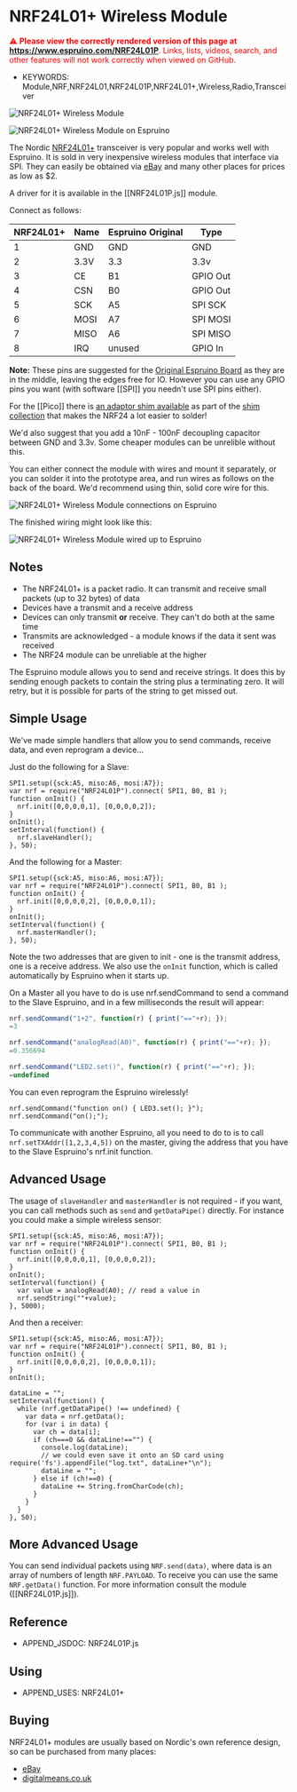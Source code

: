 <!--- Copyright (c) 2013 Gordon Williams, Pur3 Ltd. See the file LICENSE for copying permission. -->
NRF24L01+ Wireless Module
======================

<span style="color:red">:warning: **Please view the correctly rendered version of this page at https://www.espruino.com/NRF24L01P**. Links, lists, videos, search, and other features will not work correctly when viewed on GitHub.</span>

* KEYWORDS: Module,NRF,NRF24L01,NRF24L01P,NRF24L01+,Wireless,Radio,Transceiver

![NRF24L01+ Wireless Module](NRF24L01P/module.jpg)

![NRF24L01+ Wireless Module on Espruino](NRF24L01P/espruino_front.jpg)

The Nordic [NRF24L01+](http://www.nordicsemi.com/eng/Products/2.4GHz-RF/nRF24L01P) transceiver is very popular and works well with Espruino. It is sold in very inexpensive wireless modules that interface via SPI. They can easily be obtained via [eBay](http://www.ebay.com/sch/i.html?_nkw=NRF24L01%2B) and many other places for prices as low as $2.

A driver for it is available in the [[NRF24L01P.js]] module.

Connect as follows:

| NRF24L01+ | Name |  Espruino Original  | Type |
|-----------|------|------------| ---- |
| 1    | GND       | GND        | GND |
| 2    | 3.3V      | 3.3        | 3.3v |
| 3    | CE        | B1         | GPIO Out |
| 4    | CSN       | B0         | GPIO Out |
| 5    | SCK       | A5         | SPI SCK |
| 6    | MOSI      | A7         | SPI MOSI |
| 7    | MISO      | A6         | SPI MISO |
| 8    | IRQ       | unused     | GPIO In |

**Note:** These pins are suggested for the [Original Espruino Board](/EspruinoBoard) as they are in the middle, leaving the edges free for IO. However you can use any GPIO pins you want (with software [[SPI]] you needn't use SPI pins either).

For the [[Pico]] there is [an adaptor shim available](/Shims#nrf24l01p-0-05-shim) as part of the [shim collection](/Shims#shim-collection) that makes the NRF24 a lot easier to solder!

We'd also suggest that you add a 10nF - 100nF decoupling capacitor between GND and 3.3v. Some cheaper modules can be unrelible without this.

You can either connect the module with wires and mount it separately, or you can solder it into the prototype area, and run wires as follows on the back of the board. We'd recommend using thin, solid core wire for this.

![NRF24L01+ Wireless Module connections on Espruino](NRF24L01P/espruino_wiring.jpg)

The finished wiring might look like this:

![NRF24L01+ Wireless Module wired up to Espruino](NRF24L01P/espruino_back.jpg)

Notes
-----

* The NRF24L01+ is a packet radio. It can transmit and receive small packets (up to 32 bytes) of data
* Devices have a transmit and a receive address
* Devices can only transmit **or** receive. They can't do both at the same time
* Transmits are acknowledged - a module knows if the data it sent was received
* The NRF24 module can be unreliable at the higher 

The Espruino module allows you to send and receive strings. It does this by sending enough packets to contain the string plus a terminating zero. It will retry, but it is possible for parts of the string to get missed out.

Simple Usage
-----------

We've made simple handlers that allow you to send commands, receive data, and even reprogram a device...

Just do the following for a Slave:

```
SPI1.setup({sck:A5, miso:A6, mosi:A7});
var nrf = require("NRF24L01P").connect( SPI1, B0, B1 );
function onInit() {
  nrf.init([0,0,0,0,1], [0,0,0,0,2]);
}
onInit();
setInterval(function() {
  nrf.slaveHandler();
}, 50);
```

And the following for a Master:

```
SPI1.setup({sck:A5, miso:A6, mosi:A7});
var nrf = require("NRF24L01P").connect( SPI1, B0, B1 );
function onInit() {
  nrf.init([0,0,0,0,2], [0,0,0,0,1]);
}
onInit();
setInterval(function() {
  nrf.masterHandler();
}, 50);
```

Note the two addresses that are given to init - one is the transmit address, one is a receive address. We also use the ```onInit``` function, which is called automatically by Espruino when it starts up.

On a Master all you have to do is use nrf.sendCommand to send a command to the Slave Espruino, and in a few milliseconds the result will appear:

```JavaScript
nrf.sendCommand("1+2", function(r) { print("=="+r); });
=3

nrf.sendCommand("analogRead(A0)", function(r) { print("=="+r); });
=0.356694

nrf.sendCommand("LED2.set()", function(r) { print("=="+r); });
=undefined
```

You can even reprogram the Espruino wirelessly!

```
nrf.sendCommand("function on() { LED3.set(); }");
nrf.sendCommand("on();");
```

To communicate with another Espruino, all you need to do to is to call ```nrf.setTXAddr([1,2,3,4,5])``` on the master, giving the address that you have to the Slave Espruino's nrf.init function.

Advanced Usage
------------

The usage of ```slaveHandler``` and ```masterHandler``` is not required - if you want, you can call methods such as ```send``` and ```getDataPipe()``` directly. For instance you could make a simple wireless sensor:

```
SPI1.setup({sck:A5, miso:A6, mosi:A7});
var nrf = require("NRF24L01P").connect( SPI1, B0, B1 );
function onInit() {
  nrf.init([0,0,0,0,1], [0,0,0,0,2]);
}
onInit();
setInterval(function() {
  var value = analogRead(A0); // read a value in
  nrf.sendString(""+value);
}, 5000);
```

And then a receiver:

```
SPI1.setup({sck:A5, miso:A6, mosi:A7});
var nrf = require("NRF24L01P").connect( SPI1, B0, B1 );
function onInit() {
  nrf.init([0,0,0,0,2], [0,0,0,0,1]);
}
onInit();

dataLine = "";
setInterval(function() {
  while (nrf.getDataPipe() !== undefined) {
    var data = nrf.getData();
    for (var i in data) {
      var ch = data[i];
      if (ch===0 && dataLine!=="") {
        console.log(dataLine);
        // we could even save it onto an SD card using require('fs').appendFile("log.txt", dataLine+"\n");
        dataLine = "";
      } else if (ch!==0) {
        dataLine += String.fromCharCode(ch);
      }
    }
  }
}, 50);
```

More Advanced Usage
-----------------

You can send individual packets using ```NRF.send(data)```, where data is an array of numbers of length ```NRF.PAYLOAD```. To receive you can use the same ```NRF.getData()``` function. For more information consult the module ([[NRF24L01P.js]]).

Reference
--------------
 
* APPEND_JSDOC: NRF24L01P.js

Using 
-----

* APPEND_USES: NRF24L01+

Buying
-----

NRF24L01+ modules are usually based on Nordic's own reference design, so can be purchased from many places:

* [eBay](http://www.ebay.com/sch/i.html?_nkw=NRF24L01%2B)
* [digitalmeans.co.uk](https://digitalmeans.co.uk/shop/index.php?route=product/search&tag=nrf24l01)
